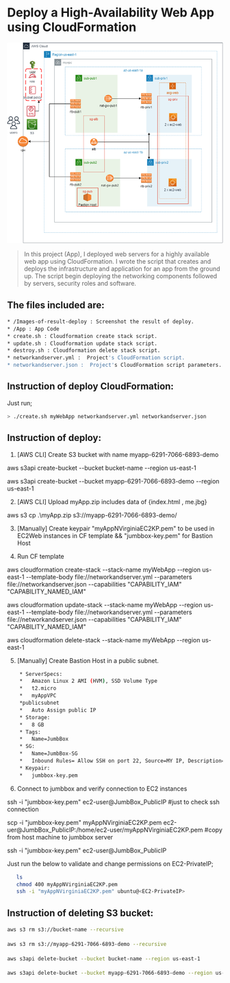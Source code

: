 # Deploy a High-Availability Web App using CloudFormation 

![img-1](Images-of-result-deploy/p2-schematicDesign.png)

> In this project (App), I deployed web servers for a highly available web app using CloudFormation.
> I wrote the script that creates and deploys the infrastructure and application for an app from the ground up.
> The script begin deploying the networking components followed by servers, security roles and software.

## The files included are:
```sh
* /Images-of-result-deploy : Screenshot the result of deploy.
* /App : App Code
* create.sh : Cloudformation create stack script. 
* update.sh : Cloudformation update stack script.
* destroy.sh : Cloudformation delete stack script.
* networkandserver.yml :  Project's CloudFormation script.
* networkandserver.json :  Project's CloudFormation script parameters.
```
## Instruction of deploy CloudFormation:

Just run;
```sh
> ./create.sh myWebApp networkandserver.yml networkandserver.json
```

## Instruction of deploy:

1. [AWS CLI] Create S3 bucket with name myapp-6291-7066-6893-demo

aws s3api create-bucket --bucket bucket-name --region us-east-1

aws s3api create-bucket --bucket myapp-6291-7066-6893-demo --region us-east-1

2. [AWS CLI] Upload myApp.zip includes data of {index.html , me.jbg}

aws s3 cp .\myApp.zip s3://myapp-6291-7066-6893-demo/

3. [Manually] Create keypair "myAppNVirginiaEC2KP.pem" to be used in EC2Web instances in CF template && "jumbbox-key.pem" for Bastion Host

4. Run CF template

aws cloudformation create-stack  --stack-name myWebApp --region us-east-1 --template-body file://networkandserver.yml --parameters file://networkandserver.json --capabilities "CAPABILITY_IAM" "CAPABILITY_NAMED_IAM"
 
aws cloudformation update-stack  --stack-name myWebApp --region us-east-1 --template-body file://networkandserver.yml --parameters file://networkandserver.json --capabilities "CAPABILITY_IAM" "CAPABILITY_NAMED_IAM" 

aws cloudformation delete-stack  --stack-name myWebApp --region us-east-1  

5. [Manually] Create Bastion Host in a public subnet.

```sh
	* ServerSpecs:
	*	Amazon Linux 2 AMI (HVM), SSD Volume Type
	*	t2.micro
	*	myAppVPC
	*publicsubnet
	*	Auto Assign public IP
	* Storage:
	*	8 GB
	* Tags:
	*	Name=JumbBox
	* SG:
	*	Name=JumbBox-SG
	*	Inbound Rules= Allow SSH on port 22, Source=MY IP, Description=Administrator Access
	* Keypair:
	*	jumbbox-key.pem
```		
6. Connect to jumbbox and verify connection to EC2 instances

ssh -i "jumbbox-key.pem" ec2-user@JumbBox_PublicIP  #just to check ssh connection

scp -i "jumbbox-key.pem" myAppNVirginiaEC2KP.pem ec2-uer@JumbBox_PublicIP:/home/ec2-user/myAppNVirginiaEC2KP.pem   #copy from host machine to jumbbox server

ssh -i "jumbbox-key.pem" ec2-user@JumbBox_PublicIP

Just run the below to validate and change permissions on EC2-PrivateIP;
```sh
   ls
   chmod 400 myAppNVirginiaEC2KP.pem
   ssh -i "myAppNVirginiaEC2KP.pem" ubuntu@<EC2-PrivateIP>
```
## Instruction of deleting S3 bucket:
```sh
aws s3 rm s3://bucket-name --recursive

aws s3 rm s3://myapp-6291-7066-6893-demo --recursive

aws s3api delete-bucket --bucket bucket-name --region us-east-1

aws s3api delete-bucket --bucket myapp-6291-7066-6893-demo --region us-east-1
```